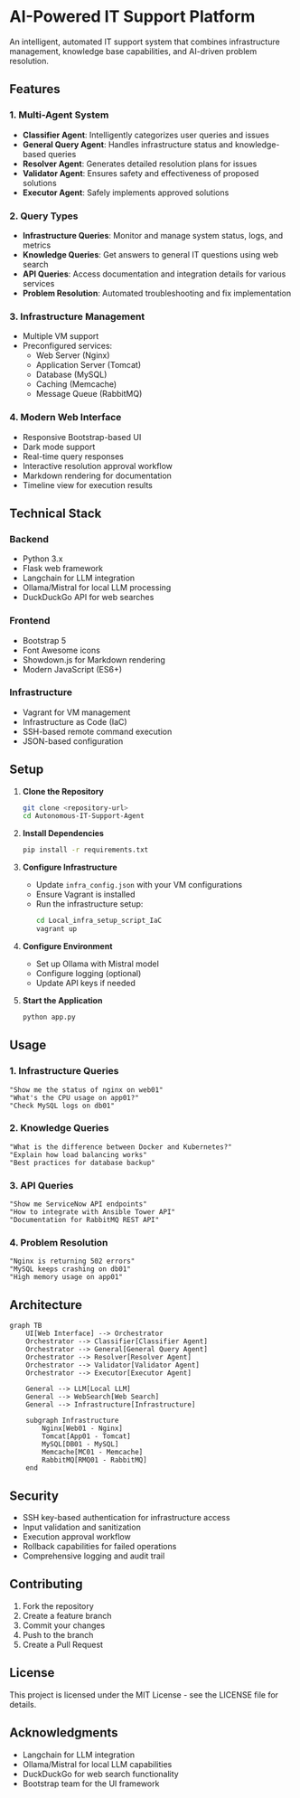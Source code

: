 # AI-Powered IT Support Platform

An intelligent, automated IT support system that combines infrastructure management, knowledge base capabilities, and AI-driven problem resolution.

## Features

### 1. Multi-Agent System
- **Classifier Agent**: Intelligently categorizes user queries and issues
- **General Query Agent**: Handles infrastructure status and knowledge-based queries
- **Resolver Agent**: Generates detailed resolution plans for issues
- **Validator Agent**: Ensures safety and effectiveness of proposed solutions
- **Executor Agent**: Safely implements approved solutions

### 2. Query Types
- **Infrastructure Queries**: Monitor and manage system status, logs, and metrics
- **Knowledge Queries**: Get answers to general IT questions using web search
- **API Queries**: Access documentation and integration details for various services
- **Problem Resolution**: Automated troubleshooting and fix implementation

### 3. Infrastructure Management
- Multiple VM support
- Preconfigured services:
  - Web Server (Nginx)
  - Application Server (Tomcat)
  - Database (MySQL)
  - Caching (Memcache)
  - Message Queue (RabbitMQ)

### 4. Modern Web Interface
- Responsive Bootstrap-based UI
- Dark mode support
- Real-time query responses
- Interactive resolution approval workflow
- Markdown rendering for documentation
- Timeline view for execution results

## Technical Stack

### Backend
- Python 3.x
- Flask web framework
- Langchain for LLM integration
- Ollama/Mistral for local LLM processing
- DuckDuckGo API for web searches

### Frontend
- Bootstrap 5
- Font Awesome icons
- Showdown.js for Markdown rendering
- Modern JavaScript (ES6+)

### Infrastructure
- Vagrant for VM management
- Infrastructure as Code (IaC)
- SSH-based remote command execution
- JSON-based configuration

## Setup

1. **Clone the Repository**
   ```bash
   git clone <repository-url>
   cd Autonomous-IT-Support-Agent
   ```

2. **Install Dependencies**
   ```bash
   pip install -r requirements.txt
   ```

3. **Configure Infrastructure**
   - Update `infra_config.json` with your VM configurations
   - Ensure Vagrant is installed
   - Run the infrastructure setup:
     ```bash
     cd Local_infra_setup_script_IaC
     vagrant up
     ```

4. **Configure Environment**
   - Set up Ollama with Mistral model
   - Configure logging (optional)
   - Update API keys if needed

5. **Start the Application**
   ```bash
   python app.py
   ```

## Usage

### 1. Infrastructure Queries
```
"Show me the status of nginx on web01"
"What's the CPU usage on app01?"
"Check MySQL logs on db01"
```

### 2. Knowledge Queries
```
"What is the difference between Docker and Kubernetes?"
"Explain how load balancing works"
"Best practices for database backup"
```

### 3. API Queries
```
"Show me ServiceNow API endpoints"
"How to integrate with Ansible Tower API"
"Documentation for RabbitMQ REST API"
```

### 4. Problem Resolution
```
"Nginx is returning 502 errors"
"MySQL keeps crashing on db01"
"High memory usage on app01"
```

## Architecture

```mermaid
graph TB
    UI[Web Interface] --> Orchestrator
    Orchestrator --> Classifier[Classifier Agent]
    Orchestrator --> General[General Query Agent]
    Orchestrator --> Resolver[Resolver Agent]
    Orchestrator --> Validator[Validator Agent]
    Orchestrator --> Executor[Executor Agent]
    
    General --> LLM[Local LLM]
    General --> WebSearch[Web Search]
    General --> Infrastructure[Infrastructure]
    
    subgraph Infrastructure
        Nginx[Web01 - Nginx]
        Tomcat[App01 - Tomcat]
        MySQL[DB01 - MySQL]
        Memcache[MC01 - Memcache]
        RabbitMQ[RMQ01 - RabbitMQ]
    end
```

## Security

- SSH key-based authentication for infrastructure access
- Input validation and sanitization
- Execution approval workflow
- Rollback capabilities for failed operations
- Comprehensive logging and audit trail

## Contributing

1. Fork the repository
2. Create a feature branch
3. Commit your changes
4. Push to the branch
5. Create a Pull Request

## License

This project is licensed under the MIT License - see the LICENSE file for details.

## Acknowledgments

- Langchain for LLM integration
- Ollama/Mistral for local LLM capabilities
- DuckDuckGo for web search functionality
- Bootstrap team for the UI framework